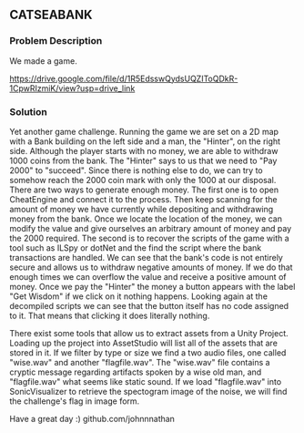 ## CATSEABANK 
### Problem Description
We made a game.

https://drive.google.com/file/d/1R5EdsswQydsUQZIToQDkR-1CpwRIzmiK/view?usp=drive_link


### Solution
Yet another game challenge. Running the game we are set on a 2D map with a Bank building on the left side and a man, the "Hinter", on the right side. Although the player starts with no money, we are able to withdraw 1000 coins from the bank. The "Hinter" says to us that we need to "Pay 2000" to "succeed". Since there is nothing else to do, we can try to somehow reach the 2000 coin mark with only the 1000 at our disposal. There are two ways to generate enough money. The first one is to open CheatEngine and connect it to the process. Then keep scanning for the amount of money we have currently while depositing and withdrawing money from the bank. Once we locate the location of the money, we can modify the value and give ourselves an arbitrary amount of money and pay the 2000 required. The second is to recover the scripts of the game with a tool such as ILSpy or dotNet and the find the script where the bank transactions are handled. We can see that the bank's code is not entirely secure and allows us to withdraw negative amounts of money. If we do that enough times we can overflow the value and receive a positive amount of money. Once we pay the "Hinter" the money a button appears with the label "Get Wisdom" if we click on it nothing happens. Looking again at the decompiled scripts we can see that the button itself has no code assigned to it. That means that clicking it does literally nothing. 

There exist some tools that allow us to extract assets from a Unity Project. Loading up the project into AssetStudio will list all of the assets that are stored in it. If we filter by type or size we find a two audio files, one called "wise.wav" and another "flagfile.wav". The "wise.wav" file contains a cryptic message regarding artifacts spoken by a wise old man, and "flagfile.wav" what seems like static sound. If we load "flagfile.wav" into SonicVisualizer to retrieve the spectogram image of the noise, we will find the challenge's flag in image form.


Have a great day :)
github.com/johnnnathan
